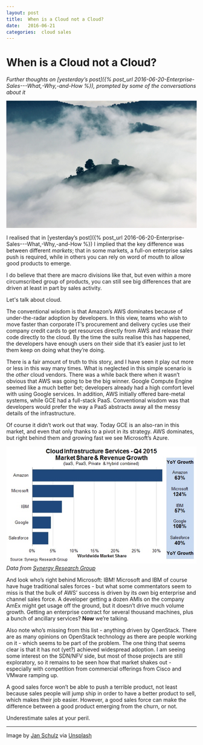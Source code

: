 ```yaml
---
layout: post
title:  When is a Cloud not a Cloud? 
date:   2016-06-21 
categories:  cloud sales 
---
```


# When is a Cloud not a Cloud?


*Further thoughts on [yesterday’s post]({% post_url 2016-06-20-Enterprise-Sales---What,-Why,-and-How %}), prompted by some of the conversations about it*

![](/images/unknown_filename.483.jpeg)

I realised that in [yesterday’s post]({% post_url 2016-06-20-Enterprise-Sales---What,-Why,-and-How %}) I implied that the key difference was between different *markets*; that in some markets, a full-on enterprise sales push is required, while in others you can rely on word of mouth to allow good products to emerge.

I do believe that there are macro divisions like that, but even within a more circumscribed group of products, you can still see big differences that are driven at least in part by sales activity.

Let's talk about cloud.

The conventional wisdom is that Amazon’s AWS dominates because of under-the-radar adoption by developers. In this view, teams who wish to move faster than corporate IT’s procurement and delivery cycles use their company credit cards to get resources directly from AWS and release their code directly to the cloud. By the time the suits realise this has happened, the developers have enough users on their side that it’s easier just to let them keep on doing what they’re doing.

There is a fair amount of truth to this story, and I have seen it play out more or less in this way many times. What is neglected in this simple scenario is the *other* cloud vendors. There was a while back there when it wasn’t obvious that AWS was going to be the big winner. Google Compute Engine seemed like a much better bet; developers already had a high comfort level with using Google services. In addition, AWS initially offered bare-metal systems, while GCE had a full-stack PaaS. Conventional wisdom was that developers would prefer the way a PaaS abstracts away all the messy details of the infrastructure.

Of course it didn’t work out that way. Today GCE is an also-ran in this market, and even that only thanks to a pivot in its strategy. AWS dominates, but right behind them and growing fast we see Microsoft’s Azure.

![](/images/unknown_filename.482.jpeg)
*Data from [Synergy Research Group](https://www.srgresearch.com/articles/aws-remains-dominant-despite-microsoft-and-google-growth-surges )*

And look who’s right behind Microsoft: IBM! Microsoft and IBM of course have huge traditional sales forces - but what some commentators seem to miss is that the bulk of AWS’ success is driven by its *own* big enterprise and channel sales force. A developer getting a dozen AMIs on the company AmEx might get usage off the ground, but it doesn’t drive much volume growth. Getting an enterprise contract for several thousand machines, plus a bunch of ancillary services? **Now** we’re talking.

Also note who’s missing from this list - anything driven by OpenStack. There are as many opinions on OpenStack technology as there are people working on it - which seems to be part of the problem. The one thing that seems clear is that it has not (yet?) achieved widespread adoption. I am seeing some interest on the SDN/NFV side, but most of those projects are still exploratory, so it remains to be seen how that market shakes out - especially with competition from commercial offerings from Cisco and VMware ramping up.

A good sales force won’t be able to push a terrible product, not least because sales people will jump ship in order to have a better product to sell, which makes their job easier. However, a good sales force can make the difference between a good product emerging from the churn, or not.

Underestimate sales at your peril.

***
Image by [Jan Schulz](http://0711concept.de) via [Unsplash](https://unsplash.com)

                  